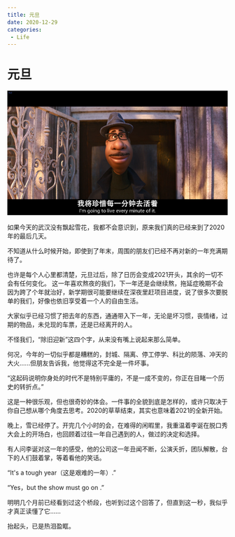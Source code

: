 ```yaml
---
title: 元旦
date: 2020-12-29
categories:
 - Life
---
```


<!---->

# 元旦

![img](./assets/o.png)

如果今天的武汉没有飘起雪花，我都不会意识到，原来我们真的已经来到了2020年的最后几天。 

不知道从什么时候开始，即使到了年末，周围的朋友们已经不再对新的一年充满期待了。 

也许是每个人心里都清楚，元旦过后，除了日历会变成2021开头，其余的一切不会有任何变化。 这一年喜欢熬夜的我们，下一年还是会继续熬，拖延症晚期不会因为跨了个年就治好，新学期很可能要继续在深夜里赶项目进度，说了很多次要脱单的我们，好像也依旧享受着一个人的自由生活。 

大家似乎已经习惯了把去年的东西，通通带入下一年，无论是坏习惯，丧情绪，过期的物品，未兑现的车票，还是已经离开的人。 

不怪我们，“除旧迎新”这四个字，从来没有嘴上说起来那么简单。 

何况，今年的一切似乎都是糟糕的，封城、隔离、停工停学、科比的陨落、冲天的大火......但朋友告诉我，他觉得这不完全是一件坏事。 

“这起码说明你身处的时代不是特别平庸的，不是一成不变的，你正在目睹一个历史的转折点。” 

这是一种很乐观，但也很奇妙的体会。一件事的全貌到底是怎样的，或许只取决于你自己想从哪个角度去思考。2020的草草结束，其实也意味着2021的全新开始。 

晚上，雪已经停了。开完几个小时的会，在难得的闲暇里，我重温着李诞在脱口秀大会上的开场白，也回顾着过往一年自己遇到的人，做过的决定和选择。 

有人问李诞对这一年的感受，他的公司这一年丑闻不断，公演夭折，团队解散，台下的人们鼓着掌，等着看他的笑话。 

“It's a tough year（这是艰难的一年）.”

 “Yes，but the show must go on .” 

明明几个月前已经看到过这个桥段，也听到过这个回答了，但直到这一秒，我似乎才真正读懂了它…… 

抬起头，已是热泪盈眶。

